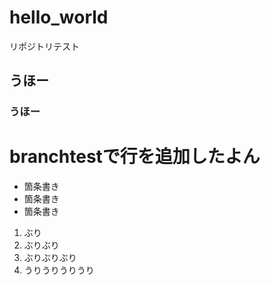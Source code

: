 # hello_world
リポジトリテスト
## うほー
### うほー
# branchtestで行を追加したよん
- 箇条書き
- 箇条書き
- 箇条書き

1. ぶり
2. ぶりぶり
3. ぶりぶりぶり
4. うりうりうりうり

